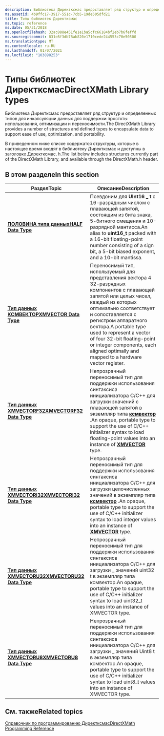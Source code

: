 ```yaml
---
description: Библиотека Директксмас предоставляет ряд структур и определенных типов для инкапсуляции данных для поддержки простоты использования, оптимизации и переносимости.
ms.assetid: 4b9ffc17-3917-551c-7cb5-19de505dfd21
title: Типы библиотек Директксмас
ms.topic: reference
ms.date: 05/31/2018
ms.openlocfilehash: 32ac888e451fe1e1ba5cfc66184bf2eb7b6feffd
ms.sourcegitcommit: 831e8f3db78ab820e1710cede244553c70e50500
ms.translationtype: MT
ms.contentlocale: ru-RU
ms.lasthandoff: 01/07/2021
ms.locfileid: "103898253"
---
```

# <a name="directxmath-library-types"></a><span data-ttu-id="0b4b5-103">Типы библиотек Директксмас</span><span class="sxs-lookup"><span data-stu-id="0b4b5-103">DirectXMath Library types</span></span>

<span data-ttu-id="0b4b5-104">Библиотека Директксмас предоставляет ряд структур и определенных типов для инкапсуляции данных для поддержки простоты использования, оптимизации и переносимости.</span><span class="sxs-lookup"><span data-stu-id="0b4b5-104">The DirectXMath Library provides a number of structures and defined types to encapsulate data to support ease of use, optimization, and portability.</span></span>

<span data-ttu-id="0b4b5-105">В приведенном ниже списке содержатся структуры, которые в настоящее время входят в библиотеку Директксмас и доступны в заголовке Директксмас. h.</span><span class="sxs-lookup"><span data-stu-id="0b4b5-105">The list below includes structures currently part of the DirectXMath Library, and available through the DirectXMath.h header.</span></span>

## <a name="in-this-section"></a><span data-ttu-id="0b4b5-106">В этом разделе</span><span class="sxs-lookup"><span data-stu-id="0b4b5-106">In this section</span></span>



| <span data-ttu-id="0b4b5-107">Раздел</span><span class="sxs-lookup"><span data-stu-id="0b4b5-107">Topic</span></span>                                                             | <span data-ttu-id="0b4b5-108">Описание</span><span class="sxs-lookup"><span data-stu-id="0b4b5-108">Description</span></span>                                                                                                                                                                       |
|-------------------------------------------------------------------|-----------------------------------------------------------------------------------------------------------------------------------------------------------------------------------|
| [<span data-ttu-id="0b4b5-109">**ПОЛОВИНА типа данных**</span><span class="sxs-lookup"><span data-stu-id="0b4b5-109">**HALF Data Type**</span></span>](half-data-type.md)<br/>               | <span data-ttu-id="0b4b5-110">Псевдоним для **UInt16 \_ t** с 16-разрядным числом с плавающей запятой, состоящим из бита знака, 5-битного смещения и 10-разрядной мантисса.</span><span class="sxs-lookup"><span data-stu-id="0b4b5-110">An alias to **uint16\_t** packed with a 16-bit floating-point number consisting of a sign bit, a 5-bit biased exponent, and a 10-bit mantissa.</span></span><br/>                         |
| [<span data-ttu-id="0b4b5-111">**Тип данных КСМВЕКТОР**</span><span class="sxs-lookup"><span data-stu-id="0b4b5-111">**XMVECTOR Data Type**</span></span>](xmvector-data-type.md)<br/>       | <span data-ttu-id="0b4b5-112">Переносимый тип, используемый для представления вектора 4 32-разрядных компонентов с плавающей запятой или целых чисел, каждый из которых оптимально соответствует и сопоставляется с регистром аппаратного вектора.</span><span class="sxs-lookup"><span data-stu-id="0b4b5-112">A portable type used to represent a vector of four 32-bit floating-point or integer components, each aligned optimally and mapped to a hardware vector register.</span></span><br/>       |
| [<span data-ttu-id="0b4b5-113">**Тип данных XMVECTORF32**</span><span class="sxs-lookup"><span data-stu-id="0b4b5-113">**XMVECTORF32 Data Type**</span></span>](xmvectorf32-data-type.md)<br/> | <span data-ttu-id="0b4b5-114">Непрозрачный переносимый тип для поддержки использования синтаксиса инициализатора C/C++ для загрузки значений с плавающей запятой в экземпляр типа [**ксмвектор**](xmvector-data-type.md) .</span><span class="sxs-lookup"><span data-stu-id="0b4b5-114">An opaque, portable type to support the use of C/C++ initializer syntax to load floating-point values into an instance of [**XMVECTOR**](xmvector-data-type.md) type.</span></span><br/> |
| [<span data-ttu-id="0b4b5-115">**Тип данных XMVECTORI32**</span><span class="sxs-lookup"><span data-stu-id="0b4b5-115">**XMVECTORI32 Data Type**</span></span>](xmvectori32-data-type.md)<br/> | <span data-ttu-id="0b4b5-116">Непрозрачный переносимый тип для поддержки использования синтаксиса инициализатора C/C++ для загрузки целочисленных значений в экземпляр типа [**ксмвектор**](xmvector-data-type.md) .</span><span class="sxs-lookup"><span data-stu-id="0b4b5-116">An opaque, portable type to support the use of C/C++ initializer syntax to load integer values into an instance of [**XMVECTOR**](xmvector-data-type.md) type.</span></span><br/>        |
| [<span data-ttu-id="0b4b5-117">**Тип данных XMVECTORU32**</span><span class="sxs-lookup"><span data-stu-id="0b4b5-117">**XMVECTORU32 Data Type**</span></span>](xmvectoru32-data-type.md)<br/> | <span data-ttu-id="0b4b5-118">Непрозрачный переносимый тип для поддержки использования синтаксиса инициализатора C/C++ для загрузки \_ значений uint32 t в экземпляр типа ксмвектор.</span><span class="sxs-lookup"><span data-stu-id="0b4b5-118">An opaque, portable type to support the use of C/C++ initializer syntax to load uint32\_t values into an instance of XMVECTOR type.</span></span><br/>                                    |
| [<span data-ttu-id="0b4b5-119">**Тип данных XMVECTORU8**</span><span class="sxs-lookup"><span data-stu-id="0b4b5-119">**XMVECTORU8 Data Type**</span></span>](xmvectoru8-data-type.md)<br/>   | <span data-ttu-id="0b4b5-120">Непрозрачный переносимый тип для поддержки использования синтаксиса инициализатора C/C++ для загрузки \_ значений Uint8 t в экземпляр типа ксмвектор.</span><span class="sxs-lookup"><span data-stu-id="0b4b5-120">An opaque, portable type to support the use of C/C++ initializer syntax to load uint8\_t values into an instance of XMVECTOR type.</span></span><br/>                                     |



 

## <a name="related-topics"></a><span data-ttu-id="0b4b5-121">См. также</span><span class="sxs-lookup"><span data-stu-id="0b4b5-121">Related topics</span></span>

<dl> <dt>

[<span data-ttu-id="0b4b5-122">Справочник по программированию Директксмас</span><span class="sxs-lookup"><span data-stu-id="0b4b5-122">DirectXMath Programming Reference</span></span>](ovw-xnamath-reference.md)
</dt> </dl>

 

 




